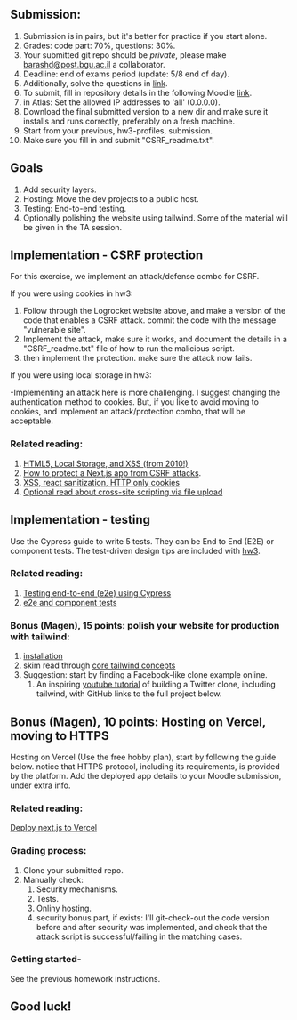 ## Submission: 
1. Submission is in pairs, but it's better for practice if you start alone.
2. Grades: code part: 70%, questions: 30%.
3. Your submitted git repo should be *private*, please make barashd@post.bgu.ac.il a collaborator.
5. Deadline: end of exams period (update: 5/8 end of day).
6. Additionally, solve the questions in [link](https://forms.gle/B9WMtNB6WvLgUqqN8).
7. To submit, fill in repository details in the following Moodle [link](https://moodle.bgu.ac.il/moodle/mod/questionnaire/view.php?id=2480698).
8. in Atlas: Set the allowed IP addresses to 'all' (0.0.0.0).
9. Download the final submitted version to a new dir and make sure it installs and runs correctly, preferably on a fresh machine.
10. Start from your previous, hw3-profiles, submission.
11. Make sure you fill in and submit "CSRF_readme.txt".

## Goals
1. Add security layers.
2. Hosting: Move the dev projects to a public host.
3. Testing: End-to-end testing.
4. Optionally polishing the website using tailwind.
Some of the material will be given in the TA session.


## Implementation - CSRF protection
For this exercise, we implement an attack/defense combo for CSRF.

If you were using cookies in hw3:

1. Follow through the Logrocket website above, and make a version of the code that enables a CSRF attack. commit the code with the message "vulnerable site".
2. Implement the attack, make sure it works, and document the details in a "CSRF_readme.txt" file of how to run the malicious script.
3. then implement the protection. make sure the attack now fails.

If you were using local storage in hw3:

-Implementing an attack here is more challenging. I suggest changing the authentication method to cookies. But, if you like to avoid moving to cookies, and implement an attack/protection combo, that will be acceptable.


### Related reading:
1. [HTML5, Local Storage, and XSS (from 2010!)](http://michael-coates.blogspot.com/2010/07/html5-local-storage-and-xss.html)
2. [How to protect a Next.js app from CSRF attacks](https://blog.logrocket.com/protecting-next-js-apps-CSRF-attacks/).
3. [XSS, react sanitization, HTTP only cookies](https://fullstackopen.com/en/part5/login_in_frontend#a-note-on-using-local-storage)
4. [Optional read about cross-site scripting via file upload](https://www.invicti.com/web-vulnerability-scanner/vulnerabilities/cross-site-scripting-via-file-upload/)


## Implementation - testing
Use the Cypress guide to write 5 tests. They can be End to End (E2E) or component tests. The test-driven design tips are included with [hw3](https://github.com/bgu-frontend/hw3-profiles/blob/main/README.md).

### Related reading:
1. [Testing end-to-end (e2e) using Cypress](https://nextjs.org/docs/pages/building-your-application/optimizing/testing#cypress) 
2. [e2e and component tests](https://docs.cypress.io/guides/core-concepts/testing-types)

### Bonus (Magen), 15 points: polish your website for production with tailwind:
1. [installation](https://nextjs.org/docs/app/building-your-application/styling/tailwind-css)
2. skim read through [core tailwind concepts](https://tailwindcss.com/docs/utility-first)
3. Suggestion: start by finding a Facebook-like clone example online.
    1. An inspiring [youtube tutorial](https://youtu.be/ytkG7RT6SvU?t=15312) of building a Twitter clone, including tailwind, with GitHub links to the full project below.

## Bonus (Magen), 10 points: Hosting on Vercel, moving to HTTPS 
Hosting on Vercel (Use the free hobby plan), start by following the guide below. notice that HTTPS protocol, including its requirements, is provided by the platform. 
Add the deployed app details to your Moodle submission, under extra info.

### Related reading:
[Deploy next.js to Vercel](https://nextjs.org/learn/basics/deploying-nextjs-app)


### Grading process:
1. Clone your submitted repo. 
2. Manually check:
    1. Security mechanisms.
    2. Tests.
    3. Onliny hosting.
    4. security bonus part, if exists: I'll git-check-out the code version before and after security was implemented, and check that the attack script is successful/failing in the matching cases.
    


### Getting started- 
See the previous homework instructions.

## Good luck!



